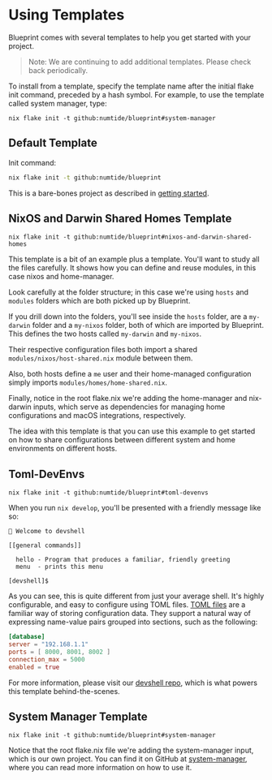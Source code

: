  # Using Templates

 Blueprint comes with several templates to help you get started with your project.

 > Note: We are continuing to add additional templates. Please check back periodically.

To install from a template, specify the template name after the initial flake init 
command, preceded by a hash symbol. For example, to use the template called system 
manager, type:

```
nix flake init -t github:numtide/blueprint#system-manager
```

## Default Template

Init command:

```bash
nix flake init -t github:numtide/blueprint
```

This is a bare-bones project as described in [getting started](../getting-started/install.md).

## NixOS and Darwin Shared Homes Template

```
nix flake init -t github:numtide/blueprint#nixos-and-darwin-shared-homes
```

This template is a bit of an example plus a template. You'll want to study all the
files  carefully. It shows how you can define and reuse modules, in this case nixos
and home-manager.

Look carefully at the folder structure; in this case we're using `hosts` and
`modules` folders which are both picked up by Blueprint.

If you drill down into the folders, you'll see inside the `hosts` folder, are a
`my-darwin` folder and a `my-nixos` folder, both of which are imported by Blueprint.
This defines the two hosts called `my-darwin` and `my-nixos`.

Their respective configuration files both import a shared 
`modules/nixos/host-shared.nix` module between them.

Also, both hosts define a `me` user and their home-managed configuration
simply imports `modules/homes/home-shared.nix`.

Finally, notice in the root flake.nix we're adding the home-manager and nix-darwin 
inputs, which serve as dependencies for managing home configurations and macOS 
integrations, respectively.

The idea with this template is that you can use this example to get started on
how to share configurations between different system and home environments on different hosts.


## Toml-DevEnvs

```
nix flake init -t github:numtide/blueprint#toml-devenvs
```

When you run ```nix develop```, you'll be presented with a friendly message like so:

```
🔨 Welcome to devshell

[[general commands]]

  hello - Program that produces a familiar, friendly greeting
  menu  - prints this menu

[devshell]$
```

As you can see, this is quite different from just your average shell. It's highly 
configurable, and easy to configure using TOML files. [TOML files](https://en.wikipedia.org/wiki/TOML)
are a familiar way of storing configuration data. They support a natural way of 
expressing name-value pairs grouped into sections, such as the following:

```toml
[database]
server = "192.168.1.1"
ports = [ 8000, 8001, 8002 ]
connection_max = 5000
enabled = true
```

For more information, please visit our [devshell repo](https://github.com/numtide/devshell),
which is what powers this template behind-the-scenes.

## System Manager Template

```
nix flake init -t github:numtide/blueprint#system-manager
```

Notice that the root flake.nix file we're adding the system-manager input,
which is our own project. You can find it on GitHub at [system-manager](https://github.com/numtide/system-manager), where you can read more information on how
to use it.









